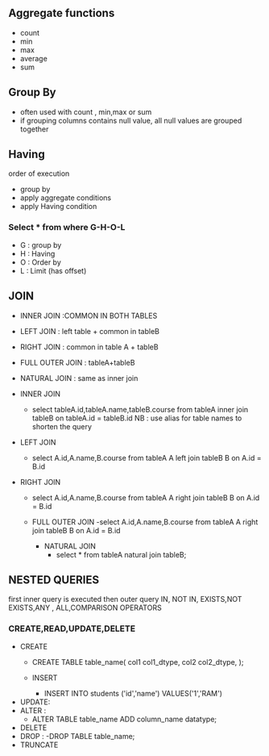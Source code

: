 ## Aggregate functions 
- count
- min
- max
- average
- sum

## Group By
- often used with count , min,max or sum
-  if grouping columns contains null value, all null values are grouped together

## Having 
order of execution
- group by
- apply aggregate conditions
- apply Having condition

### Select * from where G-H-O-L
- G : group by
- H : Having
- O : Order by
- L : Limit (has offset)

## JOIN
  - INNER JOIN :COMMON IN BOTH TABLES
  - LEFT JOIN : left table + common in tableB
  - RIGHT JOIN : common in table A + tableB
  - FULL OUTER JOIN : tableA+tableB
  - NATURAL JOIN : same as inner join

- INNER JOIN
     - select tableA.id,tableA.name,tableB.course
       from tableA
       inner join tableB
       on tableA.id = tableB.id
       NB : use alias for table names to shorten the query

- LEFT JOIN
     - select A.id,A.name,B.course
       from tableA A
       left join tableB B
       on A.id = B.id

- RIGHT JOIN
     - select A.id,A.name,B.course
       from tableA A
       right join tableB B
       on A.id = B.id
       
  - FULL OUTER JOIN
     -select A.id,A.name,B.course
       from tableA A
       right join tableB B
       on A.id = B.id
    
    - NATURAL JOIN
        - select *
          from tableA
          natural join tableB;

## NESTED QUERIES
  first inner query is executed then outer query
   IN, NOT IN, EXISTS,NOT EXISTS,ANY , ALL,COMPARISON OPERATORS

### CREATE,READ,UPDATE,DELETE
   - CREATE
     -  CREATE TABLE table_name(
         col1 col1_dtype,
         col2 col2_dtype,
        );

     - INSERT
       - INSERT INTO students ('id','name') VALUES('1','RAM')
   - UPDATE:
   - ALTER :
      - ALTER TABLE table_name
        ADD column_name datatype;
   - DELETE
   - DROP : 
      -DROP TABLE table_name;
   - TRUNCATE
    
        
